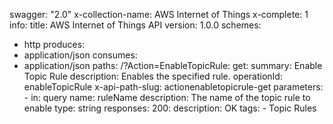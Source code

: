 swagger: "2.0"
x-collection-name: AWS Internet of Things
x-complete: 1
info:
  title: AWS Internet of Things API
  version: 1.0.0
schemes:
- http
produces:
- application/json
consumes:
- application/json
paths:
  /?Action=EnableTopicRule:
    get:
      summary: Enable Topic Rule
      description: Enables the specified rule.
      operationId: enableTopicRule
      x-api-path-slug: actionenabletopicrule-get
      parameters:
      - in: query
        name: ruleName
        description: The name of the topic rule to enable
        type: string
      responses:
        200:
          description: OK
      tags:
      - Topic Rules